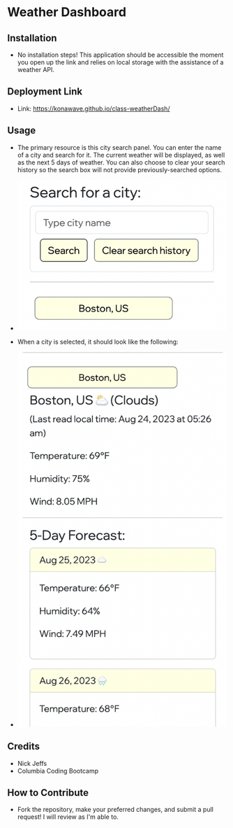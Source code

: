 # Weather Dashboard

## Installation
* No installation steps! This application should be accessible the moment you open up the link and relies on local storage with the assistance of a weather API. 

## Deployment Link
* Link: https://konawave.github.io/class-weatherDash/

## Usage
* The primary resource is this city search panel. You can enter the name of a city and search for it. The current weather will be displayed, as well as the next 5 days of weather. You can also choose to clear your search history so the search box will not provide previously-searched options. 
*  ![image](./Assets/images/panel.png)

* When a city is selected, it should look like the following:
* ![image](./Assets/images/weatherDisplay.png)

## Credits
* Nick Jeffs
* Columbia Coding Bootcamp

## How to Contribute
* Fork the repository, make your preferred changes, and submit a pull request! I will review as I'm able to. 